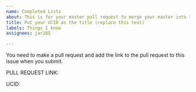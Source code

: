 ```yaml
---
name: Completed Lists
about: This is for your master pull request to merge your master into this repo.
title: Put your UCID as the title (replace this text)
labels: Things I know
assignees: jar285

---
```


You need to make a pull request and add the link to the pull request to this issue when you submit.  

PULL REQUEST LINK:

UCID:
